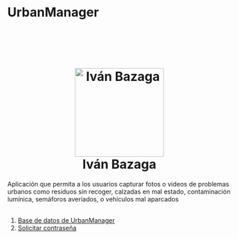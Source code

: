 # UrbanManager
<br>
 <h1 align="center">
  <br>
  <img src="https://avatars.githubusercontent.com/u/97960300?v=4" alt="Iván Bazaga" width="200">
  <br>
  Iván Bazaga
  <br>
</h1>
Aplicación que permita a los usuarios capturar fotos o videos de problemas urbanos como residuos sin recoger, calzadas en mal estado, contaminación lumínica, semáforos averiados, o vehículos mal aparcados
<br>
<br>
<ol>
<li><a href="https://dbdocs.io/ivan.cpweb/urbanManager" target="_blank">Base de datos de UrbanManager</a></li>
<li><a href="https://discord.gg/tyug6TQH" target="_blank">Solicitar contraseña</a></li>
</ol>

